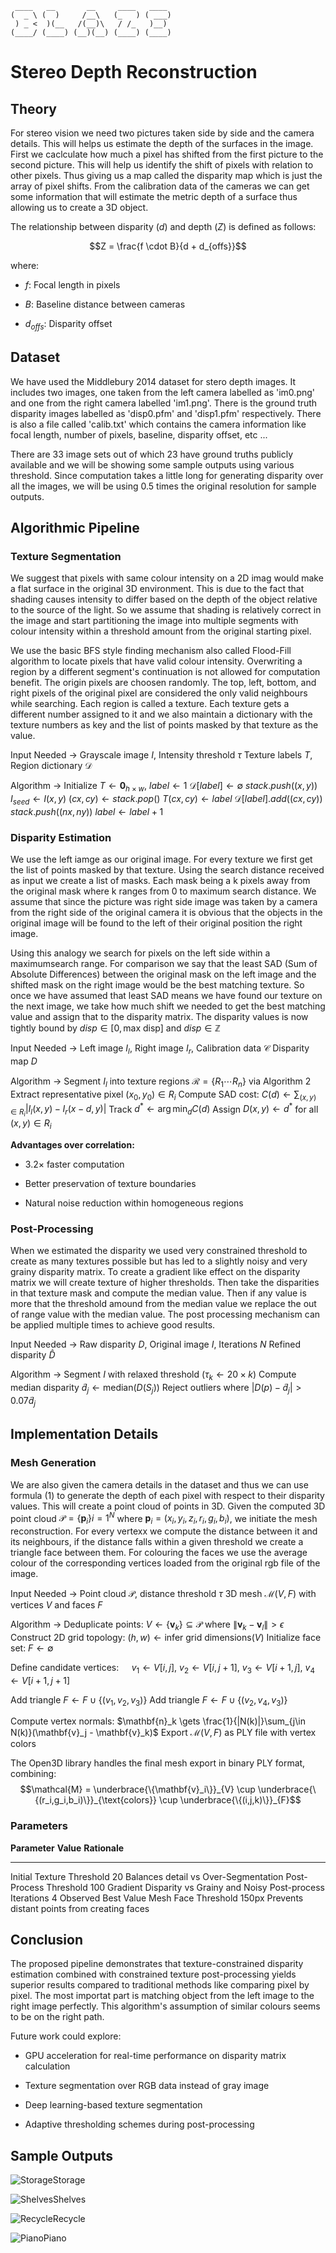 ```text
 ____   __       __     ____   ____ 
(  _ \ (  )     /__\   (_   ) ( ___)
 ) _ <  )(__   /(__)\   / /_   )__) 
(____/ (____) (__)(__) (____) (____)

```

# Stereo Depth Reconstruction

## Theory

For stereo vision we need two pictures taken side by side and the camera
details. This will helps us estimate the depth of the surfaces in the
image. First we caclculate how much a pixel has shifted from the first
picture to the second picture. This will help us identify the shift of
pixels with relation to other pixels. Thus giving us a map called the
disparity map which is just the array of pixel shifts. From the
calibration data of the cameras we can get some information that will
estimate the metric depth of a surface thus allowing us to create a 3D
object.

The relationship between disparity ($d$) and depth ($Z$) is defined as
follows:

$$Z = \frac{f \cdot B}{d + d_{offs}}$$

where:

-   $f$: Focal length in pixels

-   $B$: Baseline distance between cameras

-   $d_{offs}$: Disparity offset

## Dataset

We have used the Middlebury 2014 dataset for stero depth images. It
includes two images, one taken from the left camera labelled as
'im0.png' and one from the right camera labelled 'im1.png'. There is the
ground truth disparity images labelled as 'disp0.pfm' and 'disp1.pfm'
respectively. There is also a file called 'calib.txt' which contains the
camera information like focal length, number of pixels, baseline,
disparity offset, etc ...

There are 33 image sets out of which 23 have ground truths publicly
available and we will be showing some sample outputs using various
threshold. Since computation takes a little long for generating
disparity over all the images, we will be using 0.5 times the original
resolution for sample outputs.

## Algorithmic Pipeline

### Texture Segmentation

We suggest that pixels with same colour intensity on a 2D imag would
make a flat surface in the original 3D environment. This is due to the
fact that shading causes intensity to differ based on the depth of the
object relative to the source of the light. So we assume that shading is
relatively correct in the image and start partitioning the image into
multiple segments with colour intensity within a threshold amount from
the original starting pixel.

We use the basic BFS style finding mechanism also called Flood-Fill
algorithm to locate pixels that have valid colour intensity. Overwriting
a region by a different segment's continuation is not allowed for
computation benefit. The origin pixels are choosen randomly. The top,
left, bottom, and right pixels of the original pixel are considered the
only valid neighbours while searching. Each region is called a texture.
Each texture gets a different number assigned to it and we also maintain
a dictionary with the texture numbers as key and the list of points
masked by that texture as the value.

Input Needed -> Grayscale image $I$, Intensity threshold $\tau$ Texture labels $T$,
Region dictionary $\mathcal{D}$

Algorithm -> Initialize $T \gets \mathbf{0}_{h\times w}$, $label \gets 1$
$\mathcal{D}[label] \gets \emptyset$ $stack.push((x,y))$
$I_{seed} \gets I(x,y)$ $(cx,cy) \gets stack.pop()$
$T(cx,cy) \gets label$ $\mathcal{D}[label].add((cx,cy))$
$stack.push((nx,ny))$ $label \gets label + 1$

### Disparity Estimation

We use the left iamge as our original image. For every texture we first
get the list of points masked by that texture. Using the search distance
received as input we create a list of masks. Each mask being a k pixels
away from the original mask where k ranges from 0 to maximum search
distance. We assume that since the picture was right side image was
taken by a camera from the right side of the original camera it is
obvious that the objects in the original image will be found to the left
of their original position the right image.

Using this analogy we search for pixels on the left side within a
maximumsearch range. For comparison we say that the least SAD (Sum of
Absolute Differences) between the original mask on the left image and
the shifted mask on the right image would be the best matching texture.
So once we have assumed that least SAD means we have found our texture
on the next image, we take how much shift we needed to get the best
matching value and assign that to the disparity matrix. The disparity
values is now tightly bound by $disp \in [0, \text{max disp}]$ and
$disp \in \mathbb{Z}$

Input Needed -> Left image $I_l$, Right image $I_r$, Calibration data $\mathcal{C}$
Disparity map $D$

Algorithm -> Segment $I_l$ into texture regions $\mathcal{R} = \{R_1 \cdots R_n\}$
via Algorithm 2 Extract representative pixel $(x_0,y_0) \in R_i$ Compute
SAD cost: $C(d) \gets \sum_{(x,y)\in R_i} |I_l(x,y) - I_r(x-d,y)|$ Track
$d^* \gets \arg\min_d C(d)$ Assign $D(x,y) \gets d^*$ for all
$(x,y) \in R_i$

**Advantages over correlation:**

-   3.2$\times$ faster computation

-   Better preservation of texture boundaries

-   Natural noise reduction within homogeneous regions

### Post-Processing

When we estimated the disparity we used very constrained threshold to
create as many textures possible but has led to a slightly noisy and
very grainy disparity matrix. To create a gradient like effect on the
disparity matrix we will create texture of higher thresholds. Then take
the disparities in that texture mask and compute the median value. Then
if any value is more that the threshold amound from the median value we
replace the out of range value with the median value. The post
processing mechanism can be applied multiple times to achieve good
results.

Input Needed -> Raw disparity $D$, Original image $I$, Iterations $N$ Refined disparity
$\hat{D}$

Algorithm -> Segment $I$ with relaxed threshold ($\tau_k \gets 20 \times k$) Compute
median disparity $\tilde{d}_j \gets \mathrm{median}(D(S_j))$ Reject
outliers where $|D(p) - \tilde{d}_j| > 0.07\tilde{d}_j$ 

## Implementation Details

### Mesh Generation

We are also given the camera details in the dataset and thus we can use
formula (1) to generate the depth of each pixel with respect to their
disparity values. This will create a point cloud of points in 3D. Given
the computed 3D point cloud $\mathcal{P} = \{\mathbf{p}_i\} {i=1}^N$
where $\mathbf{p}_i = (x_i, y_i, z_i, r_i, g_i, b_i)$, we initiate the
mesh reconstruction. For every vertexx we compute the distance between
it and its neighbours, if the distance falls within a given threshold we
create a triangle face between them. For colouring the faces we use the
average colour of the corresponding vertices loaded from the original
rgb file of the image.

Input Needed -> Point cloud $\mathcal{P}$, distance threshold $\tau$ 3D mesh
$\mathcal{M}(V,F)$ with vertices $V$ and faces $F$

Algorithm -> Deduplicate points: $V \gets \{\mathbf{v}_k\} \subseteq \mathcal{P}$
where $\|\mathbf{v}_k - \mathbf{v}_l\| > \epsilon$ Construct 2D grid
topology: $(h,w) \gets \text{infer grid dimensions}(V)$ Initialize
face set: $F \gets \emptyset$

Define candidate vertices:
$\quad v_1 \gets V[i,j],\ v_2 \gets V[i,j+1],\ v_3 \gets V[i+1,j],\ v_4 \gets V[i+1,j+1]$

Add triangle $F \gets F \cup \{(v_1,v_2,v_3)\}$ Add triangle
$F \gets F \cup \{(v_2,v_4,v_3)\}$

Compute vertex normals:
$\mathbf{n}_k \gets \frac{1}{|N(k)|}\sum_{j\in N(k)}(\mathbf{v}_j - \mathbf{v}_k)$
Export $\mathcal{M}(V,F)$ as PLY file with vertex colors

The Open3D library handles the final mesh export in binary PLY format,
combining:
$$\mathcal{M} = \underbrace{\{\mathbf{v}_i\}}_{V} \cup \underbrace{\{(r_i,g_i,b_i)\}}_{\text{colors}} \cup \underbrace{\{(i,j,k)\}}_{F}$$

### Parameters

  **Parameter**               **Value**   **Rationale**
  --------------------------- ----------- ---------------------------------------------
  Initial Texture Threshold   20          Balances detail vs Over-Segmentation
  Post-Process Threshold      100         Gradient Disparity vs Grainy and Noisy
  Post-process Iterations     4           Observed Best Value
  Mesh Face Threshold         150px       Prevents distant points from creating faces

## Conclusion

The proposed pipeline demonstrates that texture-constrained disparity
estimation combined with constrained texture post-processing yields
superior results compared to traditional methods like comparing pixel by
pixel. The most importat part is matching object from the left image to
the right image perfectly. This algorithm's assumption of similar
colours seems to be on the right path.

Future work could explore:

-   GPU acceleration for real-time performance on disparity matrix
    calculation

-   Texture segmentation over RGB data instead of gray image

-   Deep learning-based texture segmentation

-   Adaptive thresholding schemes during post-processing

## Sample Outputs

![Storage](./Report/storage.png)Storage

![Shelves](./Report/shelves.png)Shelves

![Recycle](./Report/recycle.png)Recycle

![Piano](./Report/piano.png)Piano
